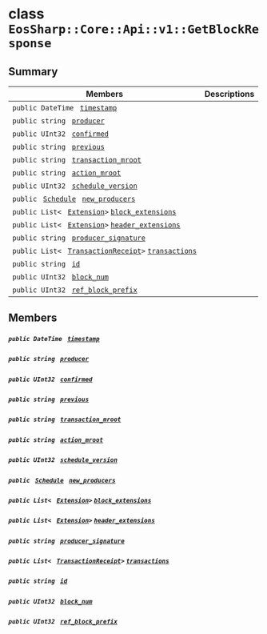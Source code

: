 # class `EosSharp::Core::Api::v1::GetBlockResponse` 

## Summary

 Members                                | Descriptions                                
----------------------------------------|---------------------------------------------
`public DateTime ` [`timestamp`](#class_eos_sharp_1_1_core_1_1_api_1_1v1_1_1_get_block_response_1a7c1080ad92a1ef4681f70517d1a83f02) | 
`public string ` [`producer`](#class_eos_sharp_1_1_core_1_1_api_1_1v1_1_1_get_block_response_1a9a4f7a7230cc3c422e0061ada8fc783f) | 
`public UInt32 ` [`confirmed`](#class_eos_sharp_1_1_core_1_1_api_1_1v1_1_1_get_block_response_1ac7c07b88e7b33c5ffba1de8f9cb8dcf1) | 
`public string ` [`previous`](#class_eos_sharp_1_1_core_1_1_api_1_1v1_1_1_get_block_response_1a0efb59d85b9cfb8a4003fd4d2be02959) | 
`public string ` [`transaction_mroot`](#class_eos_sharp_1_1_core_1_1_api_1_1v1_1_1_get_block_response_1a76b7f54a4399a51dabb7c5391b0e91c4) | 
`public string ` [`action_mroot`](#class_eos_sharp_1_1_core_1_1_api_1_1v1_1_1_get_block_response_1a79485b4bc2806be07dd949a8a753c88d) | 
`public UInt32 ` [`schedule_version`](#class_eos_sharp_1_1_core_1_1_api_1_1v1_1_1_get_block_response_1ac514650c46a756b1d6206ae4b23f7261) | 
`public ` [`Schedule`](EosSharp--Core--Api--v1--Schedule.md)` ` [`new_producers`](#class_eos_sharp_1_1_core_1_1_api_1_1v1_1_1_get_block_response_1ab5d0f938b449ca3131c98672a06e8dd4) | 
`public List< ` [`Extension`](EosSharp--Core--Api--v1--Extension.md)` > ` [`block_extensions`](#class_eos_sharp_1_1_core_1_1_api_1_1v1_1_1_get_block_response_1aa42b43ccb7d1bc43e99cd0e795e022fc) | 
`public List< ` [`Extension`](EosSharp--Core--Api--v1--Extension.md)` > ` [`header_extensions`](#class_eos_sharp_1_1_core_1_1_api_1_1v1_1_1_get_block_response_1a7c6679d087fa3f34fa7706ca85a4cea0) | 
`public string ` [`producer_signature`](#class_eos_sharp_1_1_core_1_1_api_1_1v1_1_1_get_block_response_1a27f3fd1dda41724b830f3ddf9a58ec44) | 
`public List< ` [`TransactionReceipt`](EosSharp--Core--Api--v1--TransactionReceipt.md)` > ` [`transactions`](#class_eos_sharp_1_1_core_1_1_api_1_1v1_1_1_get_block_response_1ad646586986dfa060766204e935efbac6) | 
`public string ` [`id`](#class_eos_sharp_1_1_core_1_1_api_1_1v1_1_1_get_block_response_1ad97b05b88ce9080f35b157cfacc8eb69) | 
`public UInt32 ` [`block_num`](#class_eos_sharp_1_1_core_1_1_api_1_1v1_1_1_get_block_response_1a1fd1fe33ccdd650ad8d319a22b799aeb) | 
`public UInt32 ` [`ref_block_prefix`](#class_eos_sharp_1_1_core_1_1_api_1_1v1_1_1_get_block_response_1a29092619d5cade7058ab31651909caa7) | 

## Members

##### `public DateTime ` [`timestamp`](#class_eos_sharp_1_1_core_1_1_api_1_1v1_1_1_get_block_response_1a7c1080ad92a1ef4681f70517d1a83f02) 

##### `public string ` [`producer`](#class_eos_sharp_1_1_core_1_1_api_1_1v1_1_1_get_block_response_1a9a4f7a7230cc3c422e0061ada8fc783f) 

##### `public UInt32 ` [`confirmed`](#class_eos_sharp_1_1_core_1_1_api_1_1v1_1_1_get_block_response_1ac7c07b88e7b33c5ffba1de8f9cb8dcf1) 

##### `public string ` [`previous`](#class_eos_sharp_1_1_core_1_1_api_1_1v1_1_1_get_block_response_1a0efb59d85b9cfb8a4003fd4d2be02959) 

##### `public string ` [`transaction_mroot`](#class_eos_sharp_1_1_core_1_1_api_1_1v1_1_1_get_block_response_1a76b7f54a4399a51dabb7c5391b0e91c4) 

##### `public string ` [`action_mroot`](#class_eos_sharp_1_1_core_1_1_api_1_1v1_1_1_get_block_response_1a79485b4bc2806be07dd949a8a753c88d) 

##### `public UInt32 ` [`schedule_version`](#class_eos_sharp_1_1_core_1_1_api_1_1v1_1_1_get_block_response_1ac514650c46a756b1d6206ae4b23f7261) 

##### `public ` [`Schedule`](EosSharp--Core--Api--v1--Schedule.md)` ` [`new_producers`](#class_eos_sharp_1_1_core_1_1_api_1_1v1_1_1_get_block_response_1ab5d0f938b449ca3131c98672a06e8dd4) 

##### `public List< ` [`Extension`](EosSharp--Core--Api--v1--Extension.md)` > ` [`block_extensions`](#class_eos_sharp_1_1_core_1_1_api_1_1v1_1_1_get_block_response_1aa42b43ccb7d1bc43e99cd0e795e022fc) 

##### `public List< ` [`Extension`](EosSharp--Core--Api--v1--Extension.md)` > ` [`header_extensions`](#class_eos_sharp_1_1_core_1_1_api_1_1v1_1_1_get_block_response_1a7c6679d087fa3f34fa7706ca85a4cea0) 

##### `public string ` [`producer_signature`](#class_eos_sharp_1_1_core_1_1_api_1_1v1_1_1_get_block_response_1a27f3fd1dda41724b830f3ddf9a58ec44) 

##### `public List< ` [`TransactionReceipt`](EosSharp--Core--Api--v1--TransactionReceipt.md)` > ` [`transactions`](#class_eos_sharp_1_1_core_1_1_api_1_1v1_1_1_get_block_response_1ad646586986dfa060766204e935efbac6) 

##### `public string ` [`id`](#class_eos_sharp_1_1_core_1_1_api_1_1v1_1_1_get_block_response_1ad97b05b88ce9080f35b157cfacc8eb69) 

##### `public UInt32 ` [`block_num`](#class_eos_sharp_1_1_core_1_1_api_1_1v1_1_1_get_block_response_1a1fd1fe33ccdd650ad8d319a22b799aeb) 

##### `public UInt32 ` [`ref_block_prefix`](#class_eos_sharp_1_1_core_1_1_api_1_1v1_1_1_get_block_response_1a29092619d5cade7058ab31651909caa7) 

